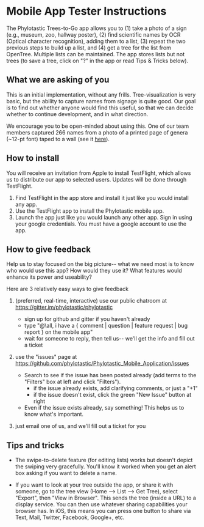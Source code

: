 # Mobile App Tester Instructions 

The Phylotastic Trees-to-Go app allows you to (1) take a photo of a sign (e.g., museum, zoo, hallway poster), (2) find scientific names by OCR (Optical character recognition), adding them to a list, (3) repeat the two previous steps to build up a list, and (4) get a tree for the list from OpenTree.  Multiple lists can be maintained.  The app stores lists but not trees (to save a tree, click on "?" in the app or read Tips & Tricks below).  

## What we are asking of you 

This is an initial implementation, without any frills.  Tree-visualization is very basic, but the ability to capture names from signage is quite good.  Our goal is to find out whether anyone would find this useful, so that we can decide whether to continue development, and in what direction.  

We encourage you to be open-minded about using this.  One of our team members captured 266 names from a photo of a printed page of genera (~12-pt font) taped to a wall (see it [here](https://github.com/phylotastic/Phylotastic_Mobile_Application/blob/master/test/images/hard/listseedplants.jpg)).

## How to install 

You will receive an invitation from Apple to install TestFlight, which allows us to distribute our app to selected users. Updates will be done through TestFlight. 

1.  Find TestFlight in the app store and install it just like you would install any app.
2.  Use the TestFlight app to install the Phylotastic mobile app. 
3.  Launch the app just like you would launch any other app.  Sign in using your google credentials.  You must have a google account to use the app. 

## How to give feedback 

Help us to stay focused on the big picture-- what we need most is to know who would use this app?  How would they use it?  What features would enhance its power and useability?   

Here are 3 relatively easy ways to give feedback

1. (preferred, real-time, interactive) use our public chatroom at https://gitter.im/phylotastic/phylotastic
   * sign up for github and gitter if you haven't already
   * type "@\all, i have a { comment | question | feature request | bug report } on the mobile app"
   * wait for someone to reply, then tell us-- we'll get the info and fill out a ticket
  
2. use the "issues" page at https://github.com/phylotastic/Phylotastic_Mobile_Application/issues
   * Search to see if the issue has been posted already (add terms to the "Filters" box at left and click "Filters").  
      * if the issue already exists, add clarifying comments, or just a "+1"
      * if the issue doesn't exist, click the green "New Issue" button at right
   * Even if the issue exists already, say something!  This helps us to know what's important.  
  
3. just email one of us, and we'll fill out a ticket for you

## Tips and tricks 

* The swipe-to-delete feature (for editing lists) works but doesn't depict the swiping very gracefully.  You'll know it worked when you get an alert box asking if you want to delete a name.

* If you want to look at your tree outside the app, or share it with someone, go to the tree view (Home --> List --> Get Tree), select "Export", then "View in Browser".  This sends the tree (inside a URL) to a display service.  You can then use whatever sharing capabilities your browser has.  In iOS, this means you can press one button to share via Text, Mail, Twitter, Facebook, Google+, etc. 
